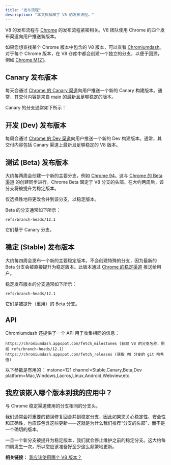 ```yaml
---
title: "发布流程"
description: "本文档解释了 V8 的发布流程。"
---
```

V8 的发布流程与 [Chrome](https://www.chromium.org/getting-involved/dev-channel) 的发布流程紧密相关。V8 团队使用 Chrome 的四个发布渠道向用户推送新版本。

如果您想查找某个 Chrome 版本中包含的 V8 版本，可以查看 [Chromiumdash](https://chromiumdash.appspot.com/releases)。对于每个 Chrome 版本，在 V8 仓库中都会创建一个独立的分支，以便于回溯，例如 [Chrome M121](https://chromium.googlesource.com/v8/v8/+log/refs/branch-heads/12.1)。

## Canary 发布版本

每天会通过 [Chrome 的 Canary 渠道](https://www.google.com/chrome/browser/canary.html?platform=win64)向用户推送一个新的 Canary 构建版本。通常，其交付内容是来自 [main](https://chromium.googlesource.com/v8/v8.git/+/refs/heads/main) 的最新且足够稳定的版本。

Canary 的分支通常如下所示：

## 开发 (Dev) 发布版本

每周会通过 [Chrome 的 Dev 渠道](https://www.google.com/chrome/browser/desktop/index.html?extra=devchannel&platform=win64)向用户推送一个新的 Dev 构建版本。通常，其交付内容包括 Canary 渠道上最新且足够稳定的 V8 版本。


## 测试 (Beta) 发布版本

大约每两周会创建一个新的主要分支，例如 [Chrome 94](https://chromium.googlesource.com/v8/v8.git/+log/branch-heads/9.4)。这与 [Chrome 的 Beta 渠道](https://www.google.com/chrome/browser/beta.html?platform=win64) 的创建同步进行。Chrome Beta 固定于 V8 分支的头部。在大约两周后，该分支将被提升为稳定版本。

仅选择性地将更改合并到该分支，以稳定版本。

Beta 的分支通常如下所示：

```
refs/branch-heads/12.1
```

它们基于 Canary 分支。

## 稳定 (Stable) 发布版本

大约每四周会发布一个新的主要稳定版本。不会创建特殊的分支，因为最新的 Beta 分支会被直接提升为稳定版本。此版本通过 [Chrome 的稳定渠道](https://www.google.com/chrome/browser/desktop/index.html?platform=win64) 推送给用户。

稳定发布版本的分支通常如下所示：

```
refs/branch-heads/12.1
```

它们是被提升（重用）的 Beta 分支。

## API

Chromiumdash 还提供了一个 API 用于收集相同的信息：

```
https://chromiumdash.appspot.com/fetch_milestones (获取 V8 的分支名称，例如 refs/branch-heads/12.1)
https://chromiumdash.appspot.com/fetch_releases (获取 V8 分支的 git 哈希值)
```

以下参数是有用的：
mstone=121
channel=Stable,Canary,Beta,Dev
platform=Mac,Windows,Lacros,Linux,Android,Webview,etc.

## 我应该嵌入哪个版本到我的应用中？

与 Chrome 稳定渠道使用的分支相同的分支头。

我们通常会将重要的错误修复回合并到稳定分支，因此如果您关心稳定性、安全性和正确性，也应该包含这些更新——这就是为什么我们推荐“分支的头部”，而不是一个确切的版本。

一旦一个新分支被提升为稳定版本，我们就会停止维护之前的稳定分支。这大约每四周发生一次，所以您应该准备好至少这么频繁地更新。

**相关链接：** [我应该使用哪个 V8 版本？](/docs/version-numbers#which-v8-version-should-i-use%3F)
